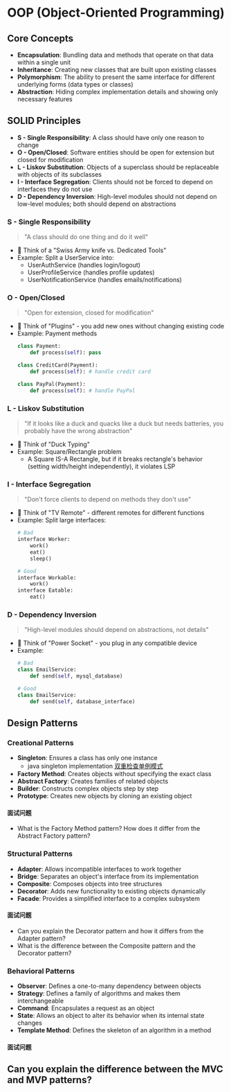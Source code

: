 # OOP (Object-Oriented Programming)

## Core Concepts
- **Encapsulation**: Bundling data and methods that operate on that data within a single unit
- **Inheritance**: Creating new classes that are built upon existing classes
- **Polymorphism**: The ability to present the same interface for different underlying forms (data types or classes)
- **Abstraction**: Hiding complex implementation details and showing only necessary features

## SOLID Principles

- **S - Single Responsibility**: A class should have only one reason to change
- **O - Open/Closed**: Software entities should be open for extension but closed for modification
- **L - Liskov Substitution**: Objects of a superclass should be replaceable with objects of its subclasses
- **I - Interface Segregation**: Clients should not be forced to depend on interfaces they do not use
- **D - Dependency Inversion**: High-level modules should not depend on low-level modules; both should depend on abstractions

### S - Single Responsibility
> "A class should do one thing and do it well"
- 📝 Think of a "Swiss Army knife vs. Dedicated Tools"
- Example: Split a UserService into:
  - UserAuthService (handles login/logout)
  - UserProfileService (handles profile updates)
  - UserNotificationService (handles emails/notifications)

### O - Open/Closed
> "Open for extension, closed for modification"
- 🔌 Think of "Plugins" - you add new ones without changing existing code
- Example: Payment methods
  ```python
  class Payment:
      def process(self): pass
  
  class CreditCard(Payment):
      def process(self): # handle credit card
  
  class PayPal(Payment):
      def process(self): # handle PayPal
  ```

### L - Liskov Substitution
> "If it looks like a duck and quacks like a duck but needs batteries, you probably have the wrong abstraction"
- 🦆 Think of "Duck Typing"
- Example: Square/Rectangle problem
  - A Square IS-A Rectangle, but if it breaks rectangle's behavior (setting width/height independently), it violates LSP

### I - Interface Segregation
> "Don't force clients to depend on methods they don't use"
- 📱 Think of "TV Remote" - different remotes for different functions
- Example: Split large interfaces:
  ```python
  # Bad
  interface Worker:
      work()
      eat()
      sleep()
  
  # Good
  interface Workable:
      work()
  interface Eatable:
      eat()
  ```

### D - Dependency Inversion
> "High-level modules should depend on abstractions, not details"
- 🔌 Think of "Power Socket" - you plug in any compatible device
- Example:
  ```python
  # Bad
  class EmailService:
      def send(self, mysql_database)
  
  # Good
  class EmailService:
      def send(self, database_interface)
  ```
## Design Patterns

### Creational Patterns
- **Singleton**: Ensures a class has only one instance
    - java singleton implementation [双重检查单例模式](./volatile.md)
- **Factory Method**: Creates objects without specifying the exact class
- **Abstract Factory**: Creates families of related objects
- **Builder**: Constructs complex objects step by step
- **Prototype**: Creates new objects by cloning an existing object

#### 面试问题
* What is the Factory Method pattern? How does it differ from the Abstract Factory pattern?

### Structural Patterns
- **Adapter**: Allows incompatible interfaces to work together
- **Bridge**: Separates an object's interface from its implementation
- **Composite**: Composes objects into tree structures
- **Decorator**: Adds new functionality to existing objects dynamically
- **Facade**: Provides a simplified interface to a complex subsystem
#### 面试问题
* Can you explain the Decorator pattern and how it differs from the Adapter pattern?
* What is the difference between the Composite pattern and the Decorator pattern?
### Behavioral Patterns
- **Observer**: Defines a one-to-many dependency between objects
- **Strategy**: Defines a family of algorithms and makes them interchangeable
- **Command**: Encapsulates a request as an object
- **State**: Allows an object to alter its behavior when its internal state changes
- **Template Method**: Defines the skeleton of an algorithm in a method

#### 面试问题

## Can you explain the difference between the MVC and MVP patterns?